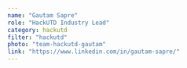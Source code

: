 ```yaml
---
name: "Gautam Sapre"
role: "HackUTD Industry Lead"
category: hackutd
filter: "hackutd"
photo: "team-hackutd-gautam"
link: "https://www.linkedin.com/in/gautam-sapre/"
---
```

